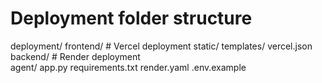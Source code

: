 # Deployment folder structure
deployment/
    frontend/           # Vercel deployment
        static/
        templates/
        vercel.json
    backend/           # Render deployment  
        agent/
        app.py
        requirements.txt
        render.yaml
        .env.example